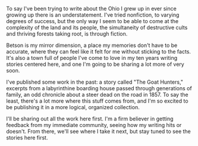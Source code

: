 To say I've been trying to write about the Ohio I grew up in ever since growing up there is an understatement. I've tried nonfiction, to varying degrees of success, but the only way I seem to be able to come at the complexity of the land and its people, the simultaneity of destructive cults and thriving forests taking root, is through fiction.

Betson is my mirror dimension, a place my memories don't have to be accurate, where they can feel like it felt for me without sticking to the facts. It's also a town full of people I've come to love in my ten years writing stories centered here, and one I'm going to be sharing a lot more of very soon.

I've published some work in the past: a story called "The Goat Hunters," excerpts from a labyrinthine boarding house passed through generations of family, an odd chronicle about a steer dead on the road in 1857. To say the least, there's a lot more where this stuff comes from, and I'm so excited to be publishing it in a more logical, organized collection.

I'll be sharing out all the work here first. I'm a firm believer in getting feedback from my immediate community, seeing how my writing hits or doesn't. From there, we'll see where I take it next, but stay tuned to see the stories here first.
